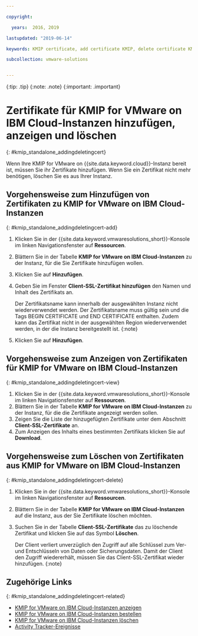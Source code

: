 ```yaml
---

copyright:

  years:  2016, 2019

lastupdated: "2019-06-14"

keywords: KMIP certificate, add certificate KMIP, delete certificate KMIP

subcollection: vmware-solutions


---
```


{:tip: .tip}
{:note: .note}
{:important: .important}

# Zertifikate für KMIP for VMware on IBM Cloud-Instanzen hinzufügen, anzeigen und löschen
{: #kmip_standalone_addingdeletingcert}

Wenn Ihre KMIP for VMware on {{site.data.keyword.cloud}}-Instanz bereit ist, müssen Sie ihr Zertifikate hinzufügen. Wenn Sie ein Zertifikat nicht mehr benötigen, löschen Sie es aus Ihrer Instanz.

## Vorgehensweise zum Hinzufügen von Zertifikaten zu KMIP for VMware on IBM Cloud-Instanzen
{: #kmip_standalone_addingdeletingcert-add}

1. Klicken Sie in der {{site.data.keyword.vmwaresolutions_short}}-Konsole im linken Navigationsfenster auf **Ressourcen**.
2. Blättern Sie in der Tabelle **KMIP for VMware on IBM Cloud-Instanzen** zu der Instanz, für die Sie Zertifikate hinzufügen wollen.
3. Klicken Sie auf **Hinzufügen**.
4. Geben Sie im Fenster **Client-SSL-Zertifikat hinzufügen** den Namen und Inhalt des Zertifikats an.

   Der Zertifikatsname kann innerhalb der ausgewählten Instanz nicht wiederverwendet werden. Der Zertifikatsname muss gültig sein und die Tags BEGIN CERTIFICATE und END CERTIFICATE enthalten. Zudem kann das Zertifikat nicht in der ausgewählten Region wiederverwendet werden, in der die Instanz bereitgestellt ist.
   {:note}
5. Klicken Sie auf **Hinzufügen**.

## Vorgehensweise zum Anzeigen von Zertifikaten für KMIP for VMware on IBM Cloud-Instanzen
{: #kmip_standalone_addingdeletingcert-view}

1. Klicken Sie in der {{site.data.keyword.vmwaresolutions_short}}-Konsole im linken Navigationsfenster auf **Ressourcen**.
2. Blättern Sie in der Tabelle **KMIP for VMware on IBM Cloud-Instanzen** zu der Instanz, für die die Zertifikate angezeigt werden sollen.
3. Zeigen Sie die Liste der hinzugefügten Zertifikate unter dem Abschnitt **Client-SSL-Zertifikate** an.
4. Zum Anzeigen des Inhalts eines bestimmten Zertifikats klicken Sie auf **Download**.

## Vorgehensweise zum Löschen von Zertifikaten aus KMIP for VMware on IBM Cloud-Instanzen
{: #kmip_standalone_addingdeletingcert-delete}

1. Klicken Sie in der {{site.data.keyword.vmwaresolutions_short}}-Konsole im linken Navigationsfenster auf **Ressourcen**.
2. Blättern Sie in der Tabelle **KMIP for VMware on IBM Cloud-Instanzen** auf die Instanz, aus der Sie Zertifikate löschen möchten.
3. Suchen Sie in der Tabelle **Client-SSL-Zertifikate** das zu löschende Zertifikat und klicken Sie auf das Symbol **Löschen**.

   Der Client verliert unverzüglich den Zugriff auf alle Schlüssel zum Ver- und Entschlüsseln von Daten oder Sicherungsdaten. Damit der Client den Zugriff wiedererhält, müssen Sie das Client-SSL-Zertifikat wieder hinzufügen.
   {:note}

## Zugehörige Links
{: #kmip_standalone_addingdeletingcert-related}

* [KMIP for VMware on IBM Cloud-Instanzen anzeigen](/docs/services/vmwaresolutions/services?topic=vmware-solutions-kmip_standalone_viewing)
* [KMIP for VMware on IBM Cloud-Instanzen bestellen](/docs/services/vmwaresolutions/services?topic=vmware-solutions-kmip_standalone_ordering)
* [KMIP for VMware on IBM Cloud-Instanzen löschen](/docs/services/vmwaresolutions/services?topic=vmware-solutions-kmip_standalone_deleting)
* [Activity Tracker-Ereignisse](/docs/services/vmwaresolutions/vmonic?topic=vmware-solutions-at-events)
